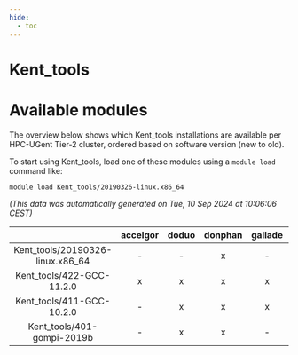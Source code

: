 ```yaml
---
hide:
  - toc
---
```


Kent_tools
==========

# Available modules


The overview below shows which Kent_tools installations are available per HPC-UGent Tier-2 cluster, ordered based on software version (new to old).

To start using Kent_tools, load one of these modules using a `module load` command like:

```shell
module load Kent_tools/20190326-linux.x86_64
```

*(This data was automatically generated on Tue, 10 Sep 2024 at 10:06:06 CEST)*  

| |accelgor|doduo|donphan|gallade|joltik|shinx|skitty|
| :---: | :---: | :---: | :---: | :---: | :---: | :---: | :---: |
|Kent_tools/20190326-linux.x86_64|-|-|x|-|x|-|-|
|Kent_tools/422-GCC-11.2.0|x|x|x|x|x|-|x|
|Kent_tools/411-GCC-10.2.0|-|x|x|x|x|-|x|
|Kent_tools/401-gompi-2019b|-|x|x|-|x|-|x|
